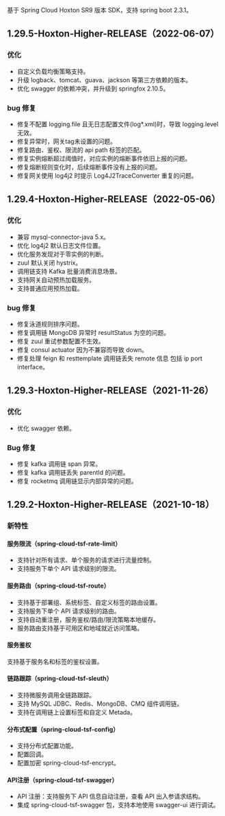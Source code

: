 基于 Spring Cloud Hoxton SR9 版本 SDK，支持 spring boot 2.3.1。

## 1.29.5-Hoxton-Higher-RELEASE（2022-06-07）

### 优化
- 自定义负载均衡策略支持。
- 升级 logback、tomcat、guava、jackson 等第三方依赖的版本。
- 优化 swagger 的依赖冲突，并升级到 springfox 2.10.5。

### bug 修复
- 修复不配置 logging.file 且无日志配置文件(log*.xml)时，导致 logging.level 无效。
- 修复异常时，网关tag未设置的问题。
- 修复路由、鉴权、限流的 api path 标签的匹配。
- 修复实例熔断超过阈值时，对应实例的熔断事件依旧上报的问题。
- 修复熔断规则变化时，后续熔断事件没有上报的问题。
- 修复网关使用 log4j2 时提示 Log4J2TraceConverter 重复的问题。


## 1.29.4-Hoxton-Higher-RELEASE（2022-05-06）

### 优化
- 兼容 mysql-connector-java 5.x。
- 优化 log4j2 默认日志文件位置。
- 优化服务发现对于零实例的判断。
- zuul 默认关闭 hystrix。
- 调用链支持 Kafka 批量消费消息场景。
- 支持网关自动预热加载服务。
- 支持普通应用预热加载。

### bug 修复
- 修复泳道规则排序问题。
- 修复调用链 MongoDB 异常时 resultStatus 为空的问题。
- 修复 zuul 重试参数配置不生效。
- 修复 consul actuator 因为不兼容而导致 down。
- 修复处理 feign 和 resttemplate 调用链丢失 remote 信息 包括 ip port interface。


## 1.29.3-Hoxton-Higher-RELEASE（2021-11-26）
### 优化
- 优化 swagger 依赖。

### Bug 修复
- 修复 kafka 调用链 span 异常。
- 修复 kafka 调用链丢失 parentId 的问题。
- 修复 rocketmq 调用链显示内部异常的问题。

## 1.29.2-Hoxton-Higher-RELEASE（2021-10-18）

### 新特性

#### 服务限流（spring-cloud-tsf-rate-limit）

- 支持针对所有请求、单个服务的请求进行流量控制。
- 支持服务下单个 API 请求级别的限流。

#### 服务路由（spring-cloud-tsf-route）

- 支持基于部署组、系统标签、自定义标签的路由设置。
- 支持服务下单个 API 请求级别的路由。
- 支持自动重注册，服务鉴权/路由/限流策略本地缓存。
- 服务路由支持基于可用区和地域就近访问策略。

#### 服务鉴权

支持基于服务名和标签的鉴权设置。

#### 链路跟踪（spring-cloud-tsf-sleuth）

- 支持微服务调用全链路跟踪。
- 支持 MySQL JDBC、Redis、MongoDB、CMQ 组件调用链。
- 支持在调用链上设置标签和自定义 Metada。

#### 分布式配置（spring-cloud-tsf-config）

- 支持分布式配置功能。
- 配置回调。
- 配置加密 spring-cloud-tsf-encrypt。

#### API注册（spring-cloud-tsf-swagger）

- API 注册：支持服务下 API 信息自动注册，查看 API 出入参请求结构。
- 集成 spring-cloud-tsf-swagger 包，支持本地使用 swagger-ui 进行调试。
